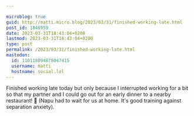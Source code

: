 ```yaml
---

microblog: true
guid: http://matti.micro.blog/2023/03/31/finished-working-late.html
post_id: 1846959
date: 2023-03-31T18:43:04+0200
lastmod: 2023-03-31T18:43:04+0200
type: post
permalink: /2023/03/31/finished-working-late.html
mastodon:
  id: 110118894878047415
  username: matti
  hostname: social.lol
---
```

Finished working late today but only because I interrupted working for a bit  so that my partner and I could go out for an early dinner to a nearby restaurant! 🤩 (Napu had to wait for us at home. It's good training against separation anxiety).
